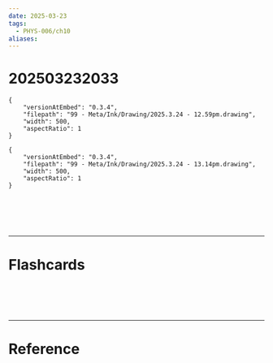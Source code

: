 ```yaml
---
date: 2025-03-23
tags:
  - PHYS-006/ch10
aliases:
---
```

# 202503232033

```handdrawn-ink
{
	"versionAtEmbed": "0.3.4",
	"filepath": "99 - Meta/Ink/Drawing/2025.3.24 - 12.59pm.drawing",
	"width": 500,
	"aspectRatio": 1
}
```

```handdrawn-ink
{
	"versionAtEmbed": "0.3.4",
	"filepath": "99 - Meta/Ink/Drawing/2025.3.24 - 13.14pm.drawing",
	"width": 500,
	"aspectRatio": 1
}
```



# ‌
---
# Flashcards


# ‌
---
# Reference
